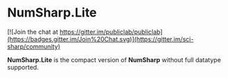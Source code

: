 # NumSharp.Lite

[![Join the chat at https://gitter.im/publiclab/publiclab](https://badges.gitter.im/Join%20Chat.svg)](https://gitter.im/sci-sharp/community)

**NumSharp.Lite** is the compact version of **NumSharp** without full datatype supported.